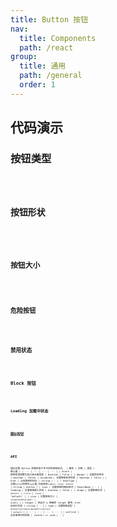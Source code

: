 ```yaml
---
title: Button 按钮
nav:
  title: Components
  path: /react
group:
  title: 通用
  path: /general
  order: 1
---
```


## 代码演示

### 按钮类型

<code src="./demo/type.tsx" />

### 按钮形状

<code src="./demo/shape" />

### 按钮大小

<code src="./demo/size.tsx" />

### 危险按钮

<code src="./demo/danger.tsx" />

### 禁用状态

<code src="./demo/disabled.tsx" />

### Block 按钮

<code src="./demo/block.tsx" />

### Loading 加载中状态

<code src="./demo/loading.tsx" />

### 图标按钮

<code src="./demo/icon.tsx" />

## API

通过设置 Button 的属性来产生不同的按钮样式。
| 属性 | 说明 | 类型 | 默认值 |
| --- | --- | --- | --- |
| block | 按钮宽度调整为其父级元素宽度 | boolean | false |
| danger | 设置危险状态 | boolean | false|
| disabled | 设置按钮禁用状态 | boolean | false |
| href | 点击跳转的地址 | string | - |
| htmlType | 设置`button`的原生`type`值,可选值有`submit`、`reset`、`button` | string | button |
| icon | 设置按钮的图标组件 | ReactNode | - |
| loading | 设置按钮载入状态 | boolean | false |
| shape | 设置按钮形状 | `default` \| `circle` \| `round` | 'default' |
| size | 设置按钮大小 | `large`\|`middle`\|`small` | `middle` |
| target | 相当于 a 链接的 target 属性，href 存在时生效 | string | - |
| type | 设置按钮类型 | `default`\|`primary`\|`dashed`\|`link`\|`text` | `default` |
| --- | --- | --- | --- |
| onClick | 点击按钮时的回调 | (event) => void | - |

<style>
[id^=components-button-demo-] .whale-btn {
  margin-right: 8px;
  margin-bottom: 12px;
}
</style>
